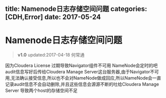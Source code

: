 title: Namenode日志存储空间问题
categories: [CDH,Error]
date: 2017-05-24
---
#  Namenode日志存储空间问题
>**v1.0** updated:2017-04-18 何常通

因为Cloudera License 过期导致Navigator组件不可用 NameNode会定时的吧audit信息写好后传给Cloudera Manage Server这台服务器,由于Navigator不可用,无法确认接受信息,所以也不会对NameNode做成回应,所以NameNode会一直记录audit信息不会自动删除,并且这些信息会源源不断的吐给Cloudera Manage Server 导致两个host的存储空间不足